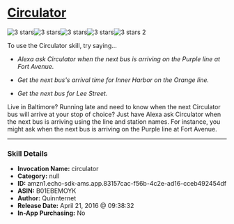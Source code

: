 # [Circulator](http://alexa.amazon.com/#skills/amzn1.echo-sdk-ams.app.83157cac-f56b-4c2e-ad16-cceb492454df)
![3 stars](../../images/ic_star_black_18dp_1x.png)![3 stars](../../images/ic_star_black_18dp_1x.png)![3 stars](../../images/ic_star_black_18dp_1x.png)![3 stars](../../images/ic_star_border_black_18dp_1x.png)![3 stars](../../images/ic_star_border_black_18dp_1x.png) 2

To use the Circulator skill, try saying...

* *Alexa ask Circulator when the next bus is arriving on the Purple line at Fort Avenue.*

* *Get the next bus's arrival time for Inner Harbor on the Orange line.*

* *Get the next bus for Lee Street.*

Live in Baltimore? Running late and need to know when the next Circulator bus will arrive at your stop of choice? Just have Alexa ask Circulator when the next bus is arriving using the line and station names. For instance, you might ask when the next bus is arriving on the Purple line at Fort Avenue.

***

### Skill Details

* **Invocation Name:** circulator
* **Category:** null
* **ID:** amzn1.echo-sdk-ams.app.83157cac-f56b-4c2e-ad16-cceb492454df
* **ASIN:** B01EBEMOYK
* **Author:** Quinnternet
* **Release Date:** April 21, 2016 @ 09:38:32
* **In-App Purchasing:** No

